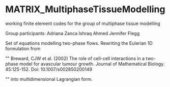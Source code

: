 # MATRIX_MultiphaseTissueModelling
working finite element codes for the group of multiphase tissue modelling

Group participants:
Adriana Zanca
Ishraq Ahmed
Jennifer Flegg

Set of equations modelling two-phase flows. Rewriting the Eulerian 1D formulation from 

""
Breward, CJW et al. (2002) The role of cell-cell interactions in a two-phase model
for avascular tumour growth. Journal of Mathematical Biology. 45:125-152. Doi:
10.1007/s002850200149

""
into multidimensional Lagrangian form. 
